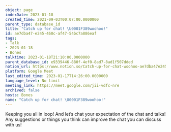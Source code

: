 ```yaml
---
object: page
indexDate: 2023-01-18
created_time: 2021-09-03T00:07:00.0000000
parent_type: database_id
title: "Catch up for chat! \U0001F389woohoo!"
id: ae7dba47-e245-460c-af47-54bc7a886eaf
tags:
- Talk
- 2023-01-18
- Bones
talktime: 2023-01-18T21:10:00.0000000
parent_database_id: e9339446-880f-4ef0-8ad7-8ad1f507dded
notion_url: https://www.notion.so/Catch-up-for-chat-woohoo-ae7dba47e245460caf4754bc7a886eaf
platform: Google Meet
last_edited_time: 2023-01-17T14:26:00.0000000
language_level: No limit
meeting_link: https://meet.google.com/jii-vdfc-nre
archived: false
hosts: Bones
name: "Catch up for chat! \U0001F389woohoo!"
---
```


Keeping you all in loop! And let’s chat your expectation of the chat and talks!
Any suggestions or things you think can improve the chat you can discuss with us!





